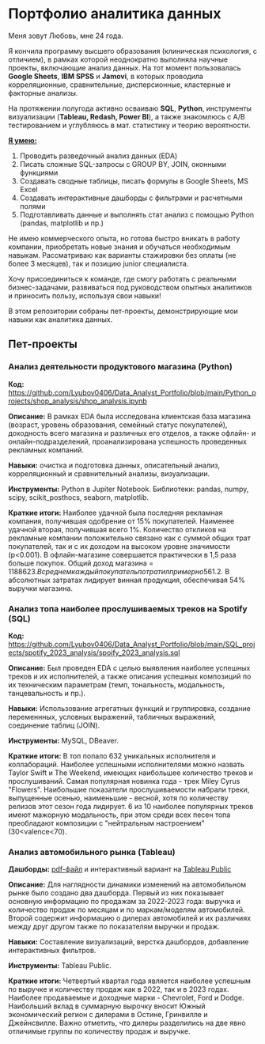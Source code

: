 # Портфолио аналитика данных

Меня зовут Любовь, мне 24 года.

Я кончила программу высшего образования (клиническая психология, с отличием), в рамках которой неоднократно выполняла научные проекты, включающие анализ данных. На тот момент пользовалась **Google Sheets**, **IBM SPSS** и **Jamovi**, в которых проводила корреляционные, сравнительные, дисперсионные, кластерные и факторные анализы. 

На протяжении полугода активно осваиваю **SQL**, **Python**, инструменты визуализации (**Tableau, Redash, Power BI**), а также знакомлюсь с A/B тестированием и углубляюсь в мат. статистику и теорию вероятности. 

**<ins>Я умею:<ins>**
1. Проводить разведочный анализ данных (EDA)
2. Писать сложные SQL-запросы с GROUP BY, JOIN, оконными функциями
3. Создавать сводные таблицы, писать формулы в Google Sheets, MS Excel 
4. Создавать интерактивные дашборды с фильтрами и расчетными полями
4. Подготавливать данные и выполнять стат анализ с помощью Python (pandas, matplotlib и пр.)

Не имею коммерческого опыта, но готова быстро вникать в работу компании, приобретать новые знания и обучаться необходимым навыкам. Рассматриваю как варианты стажировки без оплаты (не более 3 месяцев), так и позицию junior специалиста. 

Хочу присоединиться к команде, где смогу работать с реальными бизнес-задачами, развиваться под руководством опытных аналитиков и приносить пользу, используя свои навыки!

В этом репозитории собраны пет-проекты, демонстрирующие мои навыки как аналитика данных. 

## Пет-проекты

### Анализ деятельности продуктового магазина (Python)

**Код:** https://github.com/Lyubov0406/Data_Analyst_Portfolio/blob/main/Python_projects/shop_analysis/shop_analysis.ipynb      

**Описание:** В рамках EDA была исследована клиентская база магазина (возраст, уровень образования, семейный статус покупателей), доходность всего магазина и различных его отделов, а также офлайн- и онлайн-подразделений, проанализирована успешность проведенных рекламных компаний.      

**Навыки:** очистка и подготовка данных, описательный анализ, корреляционный и сравнительный анализы, визуализации.

**Инструменты:** Python в Jupiter Notebook. Библиотеки: pandas, numpy, scipy, scikit_posthocs, seaborn, matplotlib.

**Краткие итоги:** Наиболее удачной была последняя рекламная компания, получившая одобрение от 15% покупателей. Наименее удачной вторая, получившая всего 1%. Количество откликов на рекламные компании положительно связано как с суммой общих трат покупателей, так и с их доходом на высоком уровне значимости (p<0.001). В офлайн-магазине совершается практически в 1,5 раза больше покупок. Общий доход магазина = 1188623$. В среднем каждый покупатель потратил примерно 561.2$. В абсолютных затратах лидирует винная продукция, обеспечивая 54% выручки магазина. 

### Анализ топа наиболее прослушиваемых треков на Spotify (SQL)

**Код:** https://github.com/Lyubov0406/Data_Analyst_Portfolio/blob/main/SQL_projects/spotify_2023_analysis/spoify_2023_analysis.sql    

**Описание:** Был проведен EDA с целью выявления наиболее успешных треков и их исполнителей, а также описания успешных композиций по их техническим параметрам (темп, тональность, модальность, танцевальность и пр.).

**Навыки:** Использование агрегатных функций и группировка, создание переменнных, условных выражений, табличных выражений, соединение таблиц (JOIN).

**Инструменты:** MySQL, DBeaver. 

**Краткие итоги:** В топ попало 632 уникальных исполнителя и коллабораций. Наиболее успешными исполнителями можно назвать Taylor Swift и The Weekend, имеющих наибольшее количество треков и прослушиваний. Самая популярная новинка года - трек Miley Cyrus "Flowers". Наибольшие показатели прослушиваемости набрали треки, выпущенные осенью, наименьшие - весной, хотя по количеству релизов этот сезон года лидирует. 6 из 10 наиболее популярных треков имеют мажорную модальность, при этом среди всех песен топа преобладают композиции с "нейтральным настроением" (30<valence<70). 

### Анализ автомобильного рынка (Tableau)

**Дашборды:** [pdf-файл](https://github.com/Lyubov0406/Data_Analyst_Portfolio/blob/main/Visualisation_projects/Auto-market_analysis_Tableau/auto-market_dashboards.pdf) и интерактивный вариант на [Tableau Public](https://public.tableau.com/app/profile/lyubov.zaitseva/vizzes)     

**Описание:** Для наглядности динамики изменений на автомобильном рынке было создано два дашборда. Первый из них показывает основную информацию по продажам за 2022-2023 года: выручка и количество продаж по месяцам и по маркам/моделям автомобилей. Второй содержит информацию о дилерах автомобилей и их различиях между друг другом также по показателям выручки и продаж.

**Навыки:** Составление визуализаций, верстка дашбордов, добавление интерактивных фильтров.

**Инструменты:** Tableau Public.

**Краткие итоги:** Четвертый квартал года является наиболее успешным по выручке и количеству продаж как в 2022, так и в 2023 годах. Наиболее продаваемые и доходные марки - Chevrolet, Ford и Dodge. Наибольший вклад в суммарную вырочку вносит Южный экономический регион с дилерами в Остине, Гринвилле и Джейнсвилле. Важно отметить, что дилеры разделились на две явно отличимые группы по количеству продаж и выручке. 

